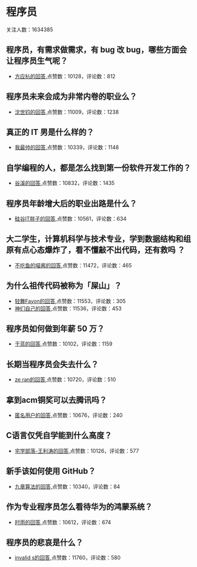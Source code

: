 #  程序员 
关注人数：1634385
## 程序员，有需求做需求，有 bug 改 bug，哪些方面会让程序员生气呢？
- [方应杭的回答](https://www.zhihu.com/question/350940491/answer/868161494),点赞数：10128，评论数：812
## 程序员未来会成为非常内卷的职业么？
- [沈世钧的回答](https://www.zhihu.com/question/347979262/answer/1154109181),点赞数：11009，评论数：1238
## 真正的 IT 男是什么样的？
- [我最帅的回答](https://www.zhihu.com/question/37442750/answer/351900513),点赞数：10339，评论数：1148
## 自学编程的人，都是怎么找到第一份软件开发工作的？
- [谷溪的回答](https://www.zhihu.com/question/25034235/answer/295451575),点赞数：10832，评论数：1435
## 程序员年龄增大后的职业出路是什么？
- [硅谷IT胖子的回答](https://www.zhihu.com/question/35025502/answer/536813696),点赞数：10561，评论数：634
## 大二学生，计算机科学与技术专业，学到数据结构和组原有点心态爆炸了，看不懂敲不出代码，还有救吗 ？
- [不吃鱼的喵酱的回答](https://www.zhihu.com/question/303208441/answer/538673362),点赞数：11472，评论数：465
## 为什么祖传代码被称为「屎山」？
- [轻舞Fayon的回答](https://www.zhihu.com/question/272065178/answer/569614223),点赞数：11553，评论数：305
- [神们自己的回答](https://www.zhihu.com/question/272065178/answer/-2079837330),点赞数：11536，评论数：453
## 程序员如何做到年薪 50 万？
- [于蓝的回答](https://www.zhihu.com/question/25163184/answer/373328109),点赞数：10102，评论数：1159
## 长期当程序员会失去什么？
- [ze ran的回答](https://www.zhihu.com/question/361374650/answer/949053781),点赞数：10720，评论数：510
## 拿到acm铜奖可以去腾讯吗？
- [匿名用户的回答](https://www.zhihu.com/question/302483921/answer/1770931984),点赞数：10676，评论数：240
## C语言仅凭自学能到什么高度？
- [宅学部落-王利涛的回答](https://www.zhihu.com/question/22465774/answer/660997629),点赞数：10126，评论数：577
## 新手该如何使用 GitHub？
- [九章算法的回答](https://www.zhihu.com/question/21669554/answer/790851463),点赞数：10340，评论数：84
## 作为专业程序员怎么看待华为的鸿蒙系统？
- [时雨的回答](https://www.zhihu.com/question/339841531/answer/803054161),点赞数：10612，评论数：674
## 程序员的悲哀是什么？
- [invalid s的回答](https://www.zhihu.com/question/399148081/answer/1288549578),点赞数：11760，评论数：580
